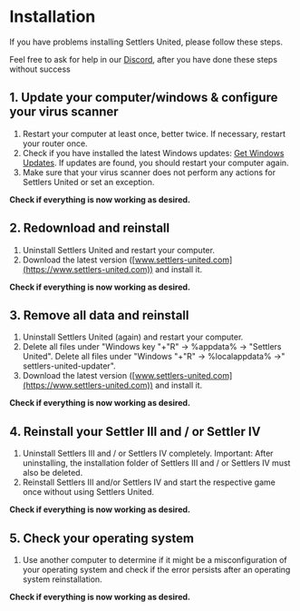 # Installation

If you have problems installing Settlers United, please follow these steps. 

Feel free to ask for help in our [Discord](https://discord.gg/N22X3QDxMu), after you have done these steps without success

## 1. Update your computer/windows & configure your virus scanner

1. Restart your computer at least once, better twice. If necessary, restart your router once.
2. Check if you have installed the latest Windows updates: [Get Windows Updates](https://www.bing.com/search?q=windows+updates). If updates are found, you should restart your computer again.
3. Make sure that your virus scanner does not perform any actions for Settlers United or set an exception.&#x20;

**Check if everything is now working as desired.**

## 2. Redownload and reinstall

1. Uninstall Settlers United and restart your computer.
2. Download the latest version ([www.settlers-united.com](https://www.settlers-united.com)) and install it.&#x20;

**Check if everything is now working as desired.**

## 3. Remove all data and reinstall

1. Uninstall Settlers United (again) and restart your computer.
2. Delete all files under "Windows key "+"R" -> %appdata% -> "Settlers United". Delete all files under "Windows "+"R" -> %localappdata% ->" settlers-united-updater".
3. Download the latest version ([www.settlers-united.com](https://www.settlers-united.com)) and install it.&#x20;

**Check if everything is now working as desired.**

## 4. Reinstall your Settler III and / or Settler IV

1. Uninstall Settlers III and / or Settlers IV completely. Important: After uninstalling, the installation folder of Settlers III and / or Settlers IV must also be deleted.
2. Reinstall Settlers III and/or Settlers IV and start the respective game once without using Settlers United.&#x20;

**Check if everything is now working as desired.**

## 5. Check your operating system

1. Use another computer to determine if it might be a misconfiguration of your operating system and check if the error persists after an operating system reinstallation.&#x20;

**Check if everything is now working as desired.**

